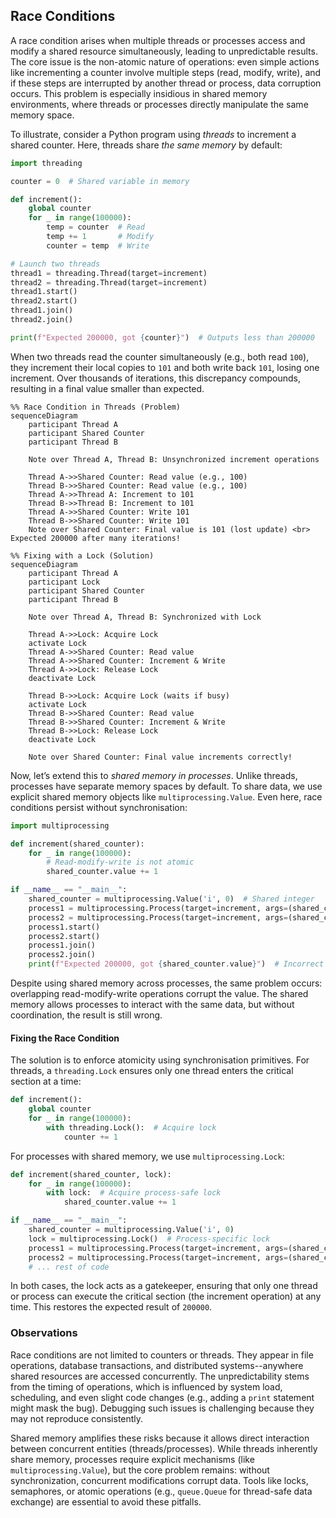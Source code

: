 
## Race Conditions

A race condition arises when multiple threads or processes access and modify a shared resource
simultaneously, leading to unpredictable results. The core issue is the non-atomic nature of
operations: even simple actions like incrementing a counter involve multiple steps (read, modify, write),
and if these steps are interrupted by another thread or process, data corruption occurs. This problem
is especially insidious in shared memory environments, where threads or processes directly manipulate
the same memory space.

To illustrate, consider a Python program using *threads* to increment a shared counter. Here, threads
share *the same memory* by default:

```python
import threading

counter = 0  # Shared variable in memory

def increment():
    global counter
    for _ in range(100000):
        temp = counter  # Read
        temp += 1       # Modify
        counter = temp  # Write

# Launch two threads
thread1 = threading.Thread(target=increment)
thread2 = threading.Thread(target=increment)
thread1.start()
thread2.start()
thread1.join()
thread2.join()

print(f"Expected 200000, got {counter}")  # Outputs less than 200000
```

When two threads read the counter simultaneously (e.g., both read `100`), they increment
their local copies to `101` and both write back `101`, losing one increment. Over thousands
of iterations, this discrepancy compounds, resulting in a final value smaller than expected.

```mermaid
%% Race Condition in Threads (Problem)
sequenceDiagram
    participant Thread A
    participant Shared Counter
    participant Thread B

    Note over Thread A, Thread B: Unsynchronized increment operations

    Thread A->>Shared Counter: Read value (e.g., 100)
    Thread B->>Shared Counter: Read value (e.g., 100)
    Thread A->>Thread A: Increment to 101
    Thread B->>Thread B: Increment to 101
    Thread A->>Shared Counter: Write 101
    Thread B->>Shared Counter: Write 101
    Note over Shared Counter: Final value is 101 (lost update) <br> Expected 200000 after many iterations!

%% Fixing with a Lock (Solution)
sequenceDiagram
    participant Thread A
    participant Lock
    participant Shared Counter
    participant Thread B

    Note over Thread A, Thread B: Synchronized with Lock

    Thread A->>Lock: Acquire Lock
    activate Lock
    Thread A->>Shared Counter: Read value
    Thread A->>Shared Counter: Increment & Write
    Thread A->>Lock: Release Lock
    deactivate Lock

    Thread B->>Lock: Acquire Lock (waits if busy)
    activate Lock
    Thread B->>Shared Counter: Read value
    Thread B->>Shared Counter: Increment & Write
    Thread B->>Lock: Release Lock
    deactivate Lock

    Note over Shared Counter: Final value increments correctly!
```


Now, let’s extend this to *shared memory in processes*. Unlike threads, processes have separate
memory spaces by default. To share data, we use explicit shared memory objects like `multiprocessing.Value`.
Even here, race conditions persist without synchronisation:

```python
import multiprocessing

def increment(shared_counter):
    for _ in range(100000):
        # Read-modify-write is not atomic
        shared_counter.value += 1

if __name__ == "__main__":
    shared_counter = multiprocessing.Value('i', 0)  # Shared integer
    process1 = multiprocessing.Process(target=increment, args=(shared_counter,))
    process2 = multiprocessing.Process(target=increment, args=(shared_counter,))
    process1.start()
    process2.start()
    process1.join()
    process2.join()
    print(f"Expected 200000, got {shared_counter.value}")  # Incorrect result
```

Despite using shared memory across processes, the same problem occurs: overlapping read-modify-write
operations corrupt the value. The shared memory allows processes to interact with the same data,
but without coordination, the result is still wrong.


#### Fixing the Race Condition

The solution is to enforce atomicity using synchronisation primitives. For threads, a `threading.Lock`
ensures only one thread enters the critical section at a time:

```python
def increment():
    global counter
    for _ in range(100000):
        with threading.Lock():  # Acquire lock
            counter += 1
```

For processes with shared memory, we use `multiprocessing.Lock`:

```python
def increment(shared_counter, lock):
    for _ in range(100000):
        with lock:  # Acquire process-safe lock
            shared_counter.value += 1

if __name__ == "__main__":
    shared_counter = multiprocessing.Value('i', 0)
    lock = multiprocessing.Lock()  # Process-specific lock
    process1 = multiprocessing.Process(target=increment, args=(shared_counter, lock))
    process2 = multiprocessing.Process(target=increment, args=(shared_counter, lock))
    # ... rest of code
```

In both cases, the lock acts as a gatekeeper, ensuring that only one thread or process can execute
the critical section (the increment operation) at any time. This restores the expected result of `200000`.


### Observations

Race conditions are not limited to counters or threads. They appear in file operations, database transactions,
and distributed systems--anywhere shared resources are accessed concurrently. The unpredictability stems
from the timing of operations, which is influenced by system load, scheduling, and even slight code changes
(e.g., adding a `print` statement might mask the bug). Debugging such issues is challenging because they
may not reproduce consistently.

Shared memory amplifies these risks because it allows direct interaction between concurrent entities
(threads/processes). While threads inherently share memory, processes require explicit mechanisms
(like `multiprocessing.Value`), but the core problem remains: without synchronization, concurrent modifications
corrupt data. Tools like locks, semaphores, or atomic operations (e.g., `queue.Queue` for thread-safe data exchange)
are essential to avoid these pitfalls.


